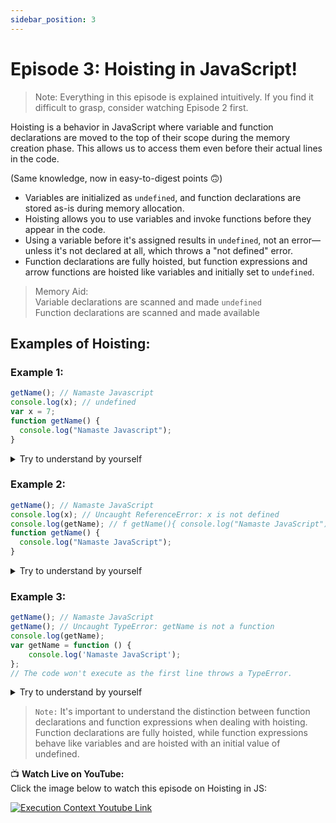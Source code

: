 ```yaml
---
sidebar_position: 3
---
```


# Episode 3: Hoisting in JavaScript!

> Note: Everything in this episode is explained intuitively. If you find it difficult to grasp, consider watching Episode 2 first.

Hoisting is a behavior in JavaScript where variable and function declarations are moved to the top of their scope during the memory creation phase. This allows us to access them even before their actual lines in the code.

(Same knowledge, now in easy-to-digest points 🙃)

- Variables are initialized as `undefined`, and function declarations are stored as-is during memory allocation.
- Hoisting allows you to use variables and invoke functions before they appear in the code.
- Using a variable before it's assigned results in `undefined`, not an error—unless it's not declared at all, which throws a "not defined" error.
- Function declarations are fully hoisted, but function expressions and arrow functions are hoisted like variables and initially set to `undefined`.

> Memory Aid: <br />
> Variable declarations are scanned and made `undefined`<br />
> Function declarations are scanned and made available

## Examples of Hoisting:

### Example 1:

```js
getName(); // Namaste Javascript
console.log(x); // undefined
var x = 7;
function getName() {
  console.log("Namaste Javascript");
}
```

<details> <summary>Try to understand by yourself</summary> <h3>Below is Technical Language (Use this in Interviews)</h3> <ul> <li>The function getName is successfully called before its declaration due to full hoisting of function declarations.</li> <li>The variable x is also hoisted, but initialized with undefined, so the log outputs undefined.</li> </ul> </details>

### Example 2:

```js
getName(); // Namaste JavaScript
console.log(x); // Uncaught ReferenceError: x is not defined
console.log(getName); // f getName(){ console.log("Namaste JavaScript"); }
function getName() {
  console.log("Namaste JavaScript");
}
```

<details> <summary>Try to understand by yourself</summary> <h3>Below is Technical Language (Use this in Interviews)</h3> <ul> <li>The function getName still executes because it is hoisted.</li> <li>The variable x throws a ReferenceError because it was never declared.</li> <li>console.log(getName) logs the entire function definition: <br /> <code> f getName() &#123; console.log("Namaste JavaScript"); &#125; </code> </li> </ul> </details>

### Example 3:

```js
getName(); // Namaste JavaScript
getName(); // Uncaught TypeError: getName is not a function
console.log(getName);
var getName = function () {
	console.log('Namaste JavaScript');
};
// The code won't execute as the first line throws a TypeError.
```

<details> <summary>Try to understand by yourself</summary> <h3>Below is Technical Language (Use this in Interviews)</h3> <ul> <li>This example uses a function expression assigned to a variable.</li> <li>Calling getName before the assignment results in a TypeError because it’s treated like a variable, initially set to undefined.</li> <li>console.log(getName) outputs undefined since that’s the value during the hoisting phase.</li> <li>Execution stops at the TypeError, and the assignment never happens.</li> </ul> </details>


> `Note:` It's important to understand the distinction between function declarations and function expressions when dealing with hoisting. Function declarations are fully hoisted, while function expressions behave like variables and are hoisted with an initial value of undefined.


📺 **Watch Live on YouTube:**  
Click the image below to watch this episode on Hoisting in JS:

[![Execution Context Youtube Link](https://img.youtube.com/vi/Fnlnw8uY6jo/0.jpg)](https://www.youtube.com/watch?v=Fnlnw8uY6jo&ab_channel=AkshaySaini)
